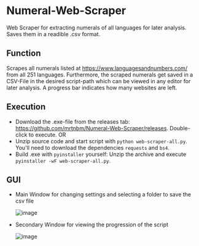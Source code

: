 # Numeral-Web-Scraper
Web Scraper for extracting numerals of all languages for later analysis. Saves them in a readible .csv format.
## Function
Scrapes all numerals listed at https://www.languagesandnumbers.com/ from all 251 languages. Furthermore, the scraped numerals get saved in a CSV-File in the desired script-path which can be viewed in any editor for later analysis. A progress bar indicates how many websites are left.
## Execution
- Download the .exe-file from the releases tab: https://github.com/mrtnbm/Numeral-Web-Scraper/releases. Double-click to execute. OR
- Unzip source code and start script with `python web-scraper-all.py`. You'll need to download the dependencies `requests` and `bs4`.
- Build .exe with `pyinstaller` yourself: Unzip the archive and execute ```pyinstaller -wF web-scraper-all.py```.
## GUI
- Main Window for changing settings and selecting a folder to save the csv file  

  ![image](https://user-images.githubusercontent.com/49289399/145732853-98b9c086-eeb3-4257-8568-5a20d9e455b5.png)
- Secondary Window for viewing the progression of the script  

  ![image](https://user-images.githubusercontent.com/49289399/145732832-71deabe4-26da-445e-ba60-669a7f1b6202.png)

